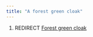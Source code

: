 ```yaml
---
title: "A forest green cloak"
---
```


1.  REDIRECT [Forest green cloak](Forest_green_cloak "wikilink")